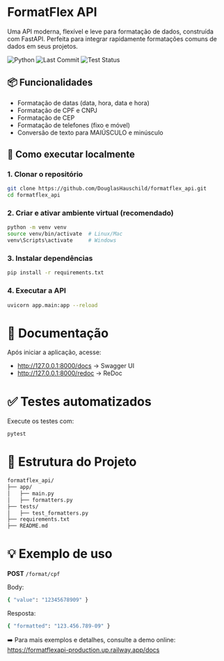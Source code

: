 # FormatFlex API

Uma API moderna, flexível e leve para formatação de dados, construída com FastAPI.
Perfeita para integrar rapidamente formatações comuns de dados em seus projetos.

![Python](https://img.shields.io/badge/python-3.11%2B-blue)
![Last Commit](https://img.shields.io/github/last-commit/DouglasHauschild/formatflex_api)
![Test Status](https://github.com/DouglasHauschild/formatflex_api/actions/workflows/test.yml/badge.svg)


## 📦 Funcionalidades

- Formatação de datas (data, hora, data e hora)
- Formatação de CPF e CNPJ
- Formatação de CEP
- Formatação de telefones (fixo e móvel)
- Conversão de texto para MAIÚSCULO e minúsculo

## 🚀 Como executar localmente

### 1. Clonar o repositório

```bash
git clone https://github.com/DouglasHauschild/formatflex_api.git
cd formatflex_api
```

### 2. Criar e ativar ambiente virtual (recomendado)
```bash
python -m venv venv
source venv/bin/activate  # Linux/Mac
venv\Scripts\activate     # Windows
```

### 3. Instalar dependências
```bash
pip install -r requirements.txt
```

### 4. Executar a API
```bash
uvicorn app.main:app --reload
```

# 📖 Documentação
Após iniciar a aplicação, acesse:
- http://127.0.0.1:8000/docs → Swagger UI
- http://127.0.0.1:8000/redoc → ReDoc


# ✅ Testes automatizados
Execute os testes com:
```bash
pytest
```

# 📁 Estrutura do Projeto
```bash
formatflex_api/
├── app/
│   ├── main.py
│   ├── formatters.py
├── tests/
│   ├── test_formatters.py
├── requirements.txt
├── README.md
```

# 💡 Exemplo de uso
**POST** ```/format/cpf ```

Body:
```bash json
{ "value": "12345678909" }
```
Resposta:
```bash json
{ "formatted": "123.456.789-09" }
```

➡️ Para mais exemplos e detalhes, consulte a demo online:
https://formatflexapi-production.up.railway.app/docs